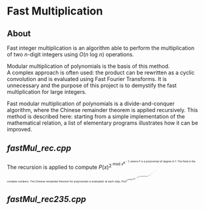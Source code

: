 # Fast Multiplication

## About

Fast integer multiplication is an algorithm able to perform the multiplication of two *n*-digit integers using *O*(*n* log *⁡n*) operations.

Modular multiplication of polynomials is the basis of this method.  
A complex approach is often used: the product can be rewritten as a cyclic convolution and is evaluated using Fast Fourier Transforms. It is unnecessary and the purpose of this project is to demystify the fast multiplication for large integers.

Fast modular multiplication of polynomials is a divide-and-conquer algorithm, where the Chinese remainder theorem is applied recursively. This method is described here: starting from a simple implementation of the mathematical relation, a list of elementary programs illustrates how it can be improved.

## *fastMul_rec.cpp*

The recursion is applied to compute *P*(*x*)<sup>2<sup> mod *x*<sup>8<sup> - 7, where *P* is a polynomial of degree 8-1. The field is the complex numbers. The Chinese remainder theorem for polynomials is evaluated: at each step, *P*(*x*)<sup>2<sup> mod *x*<sup>2*m*<sup> - *r*<sup>2*m*<sup> is calculated from *P*(*x*)<sup>2<sup> mod *x*<sup>*m*<sup> - *r*<sup>*m*<sup> and *P*(*x*)<sup>2<sup> mod *x*<sup>*m*<sup> + *r*<sup>*m*<sup>. The last step is Lagrange interpolation and we have *P*(*x*) mod *x* - *r*<sup> = *P*(*r*).

## *fastMul_rec235.cpp*


